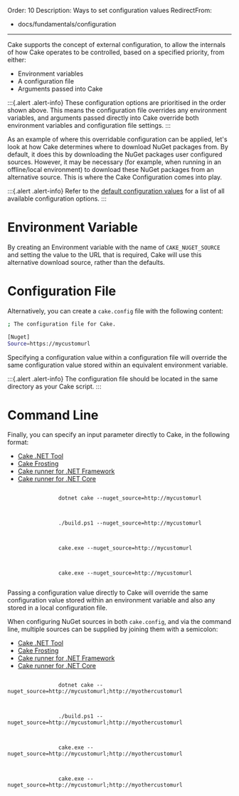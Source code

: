 Order: 10
Description: Ways to set configuration values
RedirectFrom:
  - docs/fundamentals/configuration
---

Cake supports the concept of external configuration, to allow the internals of how Cake operates to be controlled, based on a specified priority, from either:

* Environment variables
* A configuration file
* Arguments passed into Cake

:::{.alert .alert-info}
These configuration options are prioritised in the order shown above.
This means the configuration file overrides any environment variables, and arguments passed directly into Cake override both environment variables and configuration file settings.
:::

As an example of where this overridable configuration can be applied, let's look at how Cake determines where to download NuGet packages from. By default, it does this by downloading the NuGet packages user configured sources.  However, it may be necessary (for example, when running in an offline/local environment) to download these NuGet packages from an alternative source.  This is where the Cake Configuration comes into play.

:::{.alert .alert-info}
Refer to the [default configuration values](default-configuration-values) for a list of all available configuration options.
:::

# Environment Variable

By creating an Environment variable with the name of `CAKE_NUGET_SOURCE` and setting the value to the URL that is required, Cake will use this alternative download source, rather than the defaults.

# Configuration File

Alternatively, you can create a `cake.config` file with the following content:

```sh
; The configuration file for Cake.

[Nuget]
Source=https://mycustomurl
```

Specifying a configuration value within a configuration file will override the same configuration value stored within an equivalent environment variable.

:::{.alert .alert-info}
The configuration file should be located in the same directory as your Cake script.
:::

# Command Line

Finally, you can specify an input parameter directly to Cake, in the following format:

<ul class="nav nav-tabs">
    <li class="active"><a data-toggle="tab" href="#tool1">Cake .NET Tool</a></li>
    <li><a data-toggle="tab" href="#frosting1">Cake Frosting</a></li>
    <li><a data-toggle="tab" href="#netfx1">Cake runner for .NET Framework</a></li>
    <li><a data-toggle="tab" href="#core1">Cake runner for .NET Core</a></li>
</ul>

<div class="tab-content">
    <div id="tool1" class="tab-pane fade in active">
        <p>
            <code class="language-powershell hljs">
                dotnet cake --nuget_source=http://mycustomurl
            </code>
        </p>
    </div>
    <div id="frosting1" class="tab-pane fade">
        <p>
            <code class="language-powershell hljs">
                ./build.ps1 --nuget_source=http://mycustomurl
            </code>
        </p>
    </div>
    <div id="netfx1" class="tab-pane fade">
        <p>
            <code class="language-powershell hljs">
                cake.exe --nuget_source=http://mycustomurl
            </code>
        </p>
    </div>
    <div id="core1" class="tab-pane fade">
        <p>
            <code class="language-powershell hljs">
                cake.exe --nuget_source=http://mycustomurl
            </code>
        </p>
    </div>
</div>

Passing a configuration value directly to Cake will override the same configuration value stored within an environment variable and also any stored in a local configuration file.

When configuring NuGet sources in both `cake.config`, and via the command line, multiple sources can be supplied by joining them with a semicolon:

<ul class="nav nav-tabs">
    <li class="active"><a data-toggle="tab" href="#tool2">Cake .NET Tool</a></li>
    <li><a data-toggle="tab" href="#frosting2">Cake Frosting</a></li>
    <li><a data-toggle="tab" href="#netfx2">Cake runner for .NET Framework</a></li>
    <li><a data-toggle="tab" href="#core2">Cake runner for .NET Core</a></li>
</ul>

<div class="tab-content">
    <div id="tool2" class="tab-pane fade in active">
        <p>
            <code class="language-powershell hljs">
                dotnet cake --nuget_source=http://mycustomurl;http://myothercustomurl
            </code>
        </p>
    </div>
    <div id="frosting2" class="tab-pane fade">
        <p>
            <code class="language-powershell hljs">
                ./build.ps1 --nuget_source=http://mycustomurl;http://myothercustomurl
            </code>
        </p>
    </div>
    <div id="netfx2" class="tab-pane fade">
        <p>
            <code class="language-powershell hljs">
                cake.exe --nuget_source=http://mycustomurl;http://myothercustomurl
            </code>
        </p>
    </div>
    <div id="core2" class="tab-pane fade">
        <p>
            <code class="language-powershell hljs">
                cake.exe --nuget_source=http://mycustomurl;http://myothercustomurl
            </code>
        </p>
    </div>
</div>
